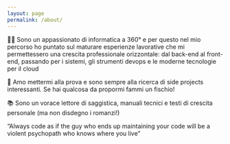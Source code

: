 ```yaml
---
layout: page
permalink: /about/
---
```

👨‍💻 Sono un appassionato di informatica a 360° e per questo nel mio percorso ho puntato sul maturare esperienze lavorative che mi permettessero una crescita professionale orizzontale: dal back-end al front-end, passando per i sistemi, gli strumenti devops e le moderne tecnologie per il cloud

🔧 Amo mettermi alla prova e sono sempre alla ricerca di side projects interessanti. Se hai qualcosa da propormi fammi un fischio!

📚 Sono un vorace lettore di saggistica, manuali tecnici e testi di crescita personale (ma non disdegno i romanzi!)


“Always code as if the guy who ends up maintaining your code will be a violent psychopath who knows where you live”